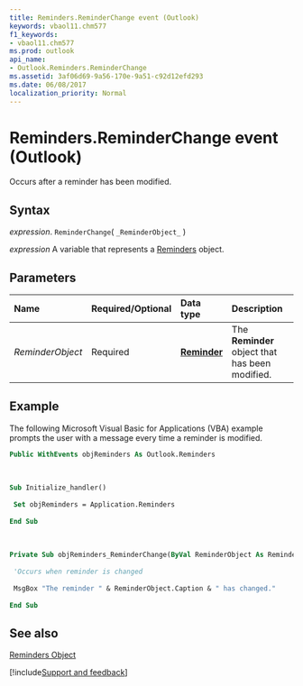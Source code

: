 ```yaml
---
title: Reminders.ReminderChange event (Outlook)
keywords: vbaol11.chm577
f1_keywords:
- vbaol11.chm577
ms.prod: outlook
api_name:
- Outlook.Reminders.ReminderChange
ms.assetid: 3af06d69-9a56-170e-9a51-c92d12efd293
ms.date: 06/08/2017
localization_priority: Normal
---
```



# Reminders.ReminderChange event (Outlook)

Occurs after a reminder has been modified.


## Syntax

_expression_. `ReminderChange`( `_ReminderObject_` )

_expression_ A variable that represents a [Reminders](Outlook.Reminders.md) object.


## Parameters



|Name|Required/Optional|Data type|Description|
|:-----|:-----|:-----|:-----|
| _ReminderObject_|Required| **[Reminder](Outlook.Reminder.md)**|The  **Reminder** object that has been modified.|

## Example

The following Microsoft Visual Basic for Applications (VBA) example prompts the user with a message every time a reminder is modified.


```vb
Public WithEvents objReminders As Outlook.Reminders 
 
 
 
Sub Initialize_handler() 
 
 Set objReminders = Application.Reminders 
 
End Sub 
 
 
 
Private Sub objReminders_ReminderChange(ByVal ReminderObject As Reminder) 
 
 'Occurs when reminder is changed 
 
 MsgBox "The reminder " & ReminderObject.Caption & " has changed." 
 
End Sub
```


## See also


[Reminders Object](Outlook.Reminders.md)

[!include[Support and feedback](~/includes/feedback-boilerplate.md)]